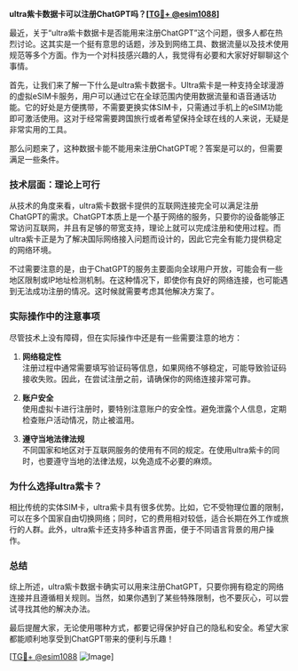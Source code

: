 **ultra紫卡数据卡可以注册ChatGPT吗？[[TG💪+ @esim1088](https://t.me/s/esim1088)]**

最近，关于“ultra紫卡数据卡是否能用来注册ChatGPT”这个问题，很多人都在热烈讨论。这其实是一个挺有意思的话题，涉及到网络工具、数据流量以及技术使用规范等多个方面。作为一个对科技感兴趣的人，我觉得有必要和大家好好聊聊这个事情。

首先，让我们来了解一下什么是ultra紫卡数据卡。Ultra紫卡是一种支持全球漫游的虚拟eSIM卡服务，用户可以通过它在全球范围内使用数据流量和语音通话功能。它的好处是方便携带，不需要更换实体SIM卡，只需通过手机上的eSIM功能即可激活使用。这对于经常需要跨国旅行或者希望保持全球在线的人来说，无疑是非常实用的工具。

那么问题来了，这种数据卡能不能用来注册ChatGPT呢？答案是可以的，但需要满足一些条件。

### **技术层面：理论上可行**

从技术的角度来看，ultra紫卡数据卡提供的互联网连接完全可以满足注册ChatGPT的需求。ChatGPT本质上是一个基于网络的服务，只要你的设备能够正常访问互联网，并且有足够的带宽支持，理论上就可以完成注册和使用过程。而ultra紫卡正是为了解决国际网络接入问题而设计的，因此它完全有能力提供稳定的网络环境。

不过需要注意的是，由于ChatGPT的服务主要面向全球用户开放，可能会有一些地区限制或IP地址检测机制。在这种情况下，即使你有良好的网络连接，也可能遇到无法成功注册的情况。这时候就需要考虑其他解决方案了。

### **实际操作中的注意事项**

尽管技术上没有障碍，但在实际操作中还是有一些需要注意的地方：

1. **网络稳定性**  
   注册过程中通常需要填写验证码等信息，如果网络不够稳定，可能导致验证码接收失败。因此，在尝试注册之前，请确保你的网络连接非常可靠。

2. **账户安全**  
   使用虚拟卡进行注册时，要特别注意账户的安全性。避免泄露个人信息，定期检查账户活动情况，防止被滥用。

3. **遵守当地法律法规**  
   不同国家和地区对于互联网服务的使用有不同的规定。在使用ultra紫卡的同时，也要遵守当地的法律法规，以免造成不必要的麻烦。

### **为什么选择ultra紫卡？**

相比传统的实体SIM卡，ultra紫卡具有很多优势。比如，它不受物理位置的限制，可以在多个国家自由切换网络；同时，它的费用相对较低，适合长期在外工作或旅行的人群。此外，ultra紫卡还支持多种语言界面，便于不同语言背景的用户操作。

### **总结**

综上所述，ultra紫卡数据卡确实可以用来注册ChatGPT，只要你拥有稳定的网络连接并且遵循相关规则。当然，如果你遇到了某些特殊限制，也不要灰心，可以尝试寻找其他的解决办法。

最后提醒大家，无论使用哪种方式，都要记得保护好自己的隐私和安全。希望大家都能顺利地享受到ChatGPT带来的便利与乐趣！

[[TG💪+ @esim1088](https://t.me/s/esim1088) ![Image](https://i.postimg.cc/4NQfJmqS/Snipaste-2025-05-13-00-14-12.png)]